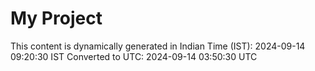 # My Project

This content is dynamically generated in Indian Time (IST): 2024-09-14 09:20:30 IST
Converted to UTC: 2024-09-14 03:50:30 UTC
